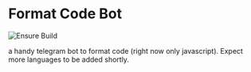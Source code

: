 # Format Code Bot

![Ensure Build](https://github.com/YashKumarVerma/FormatCodeBot/workflows/Ensure%20Build/badge.svg)

a handy telegram bot to format code (right now only javascript). Expect more languages to be added shortly.
